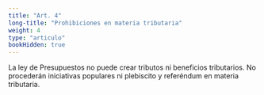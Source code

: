 ```yaml
---
title: "Art. 4"
long-title: "Prohibiciones en materia tributaria"
weight: 4
type: "articulo"
bookHidden: true
--- 
```

La ley de Presupuestos no puede crear tributos ni beneficios tributarios. No procederán iniciativas populares ni plebiscito y referéndum en materia tributaria.

